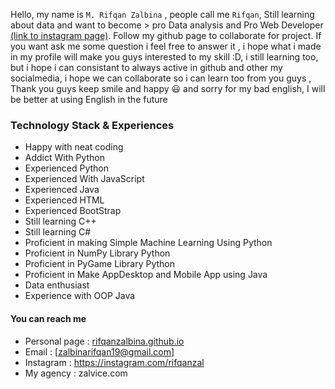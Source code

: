 Hello, my name is `M. Rifqan Zalbina` , people call me `Rifqan`, Still learning about data and want to become > pro Data analysis and Pro Web Developer
[(link to instagram page)](https://www.instagram.com/rifqanzal/). Follow my github page to collaborate for project. If you want ask me some question
i feel free to answer it , i hope what i made in my profile will make you guys interested to my skill :D, 
i still learning too, but i hope i can consistant to always active in github and other my socialmedia, i hope we can collaborate so i can learn too from you guys  , Thank you guys keep smile and happy 😃
and sorry for my bad english, I will be better at using English in the future 

### Technology Stack  & Experiences
- Happy with neat coding
- Addict With Python 
- Experienced Python
- Experienced With JavaScript
- Experienced Java
- Experienced HTML
- Experienced BootStrap
- Still learning C++
- Still learning C#
- Proficient in making Simple Machine Learning Using Python
- Proficient in NumPy Library Python
- Proficient in PyGame Library Python
- Proficient in Make AppDesktop and Mobile App using Java
- Data enthusiast
- Experience with OOP Java

#### You can reach me

- Personal page : [rifqanzalbina.github.io](https://rifqanzalbina.github.io)
- Email :  [zalbinarifqan19@gmail.com]
- Instagram : https://instagram.com/rifqanzal
- My agency : zalvice.com
